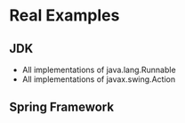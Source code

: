 # Real Examples
## JDK
* All implementations of java.lang.Runnable
* All implementations of javax.swing.Action
## Spring Framework